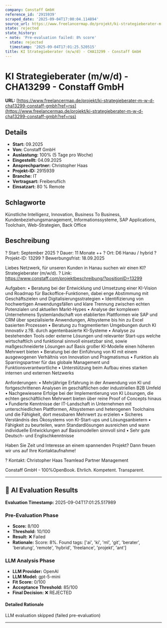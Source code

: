 ```yaml
---
company: Constaff GmbH
reference_id: '2915939'
scraped_date: '2025-09-04T17:00:04.114894'
source_url: https://www.freelancermap.de/projekt/ki-strategieberater-m-w-d-cha13299-constaff-gmbh?ref=rss
state: rejected
state_history:
- note: 'Pre-evaluation failed: 8% score'
  state: rejected
  timestamp: '2025-09-04T17:01:25.520515'
title: KI Strategieberater (m/w/d) - CHA13299 - Constaff GmbH
---
```



# KI Strategieberater (m/w/d) - CHA13299 - Constaff GmbH
**URL:** [https://www.freelancermap.de/projekt/ki-strategieberater-m-w-d-cha13299-constaff-gmbh?ref=rss](https://www.freelancermap.de/projekt/ki-strategieberater-m-w-d-cha13299-constaff-gmbh?ref=rss)
## Details
- **Start:** 09.2025
- **Von:** Constaff GmbH
- **Auslastung:** 100% (5 Tage pro Woche)
- **Eingestellt:** 04.09.2025
- **Ansprechpartner:** Christopher Haas
- **Projekt-ID:** 2915939
- **Branche:** IT
- **Vertragsart:** Freiberuflich
- **Einsatzart:** 80
                                                % Remote

## Schlagworte
Künstliche Intelligenz, Innovation, Business To Business, Kundenbeziehungsmanagement, Informationssysteme, SAP Applications, Toolchain, Web-Strategien, Back Office

## Beschreibung
? Start: September 2025 ? Dauer: 11 Monate ++ ? Ort: D6 Hanau / hybrid ? Projekt-ID: 13299
? Bewerbungsfrist: 18.09.2025

Liebes Netzwerk,
für unseren Kunden in Hanau suchen wir einen KI?Strategieberater (m/w/d).
? Link: https://www.constaff.com/projektbeschreibung/?positionID=13299

Aufgaben:
• Beratung bei der Entwicklung und Umsetzung einer KI-Vision und Roadmap für Backoffice-Funktionen, dabei enge Abstimmung mit Geschäftszielen und Digitalisierungsstrategien
• Identifizierung von hochwertigen Anwendungsfällen und klare Trennung zwischen echten Potenzialen und aktuellen Markt-Hypes
• Analyse der komplexen Unternehmens Systemlandschaft von etablierten Plattformen wie SAP und CRM über spezialisierte Anwendungen, Altsysteme bis hin zu Excel basierten Prozessen
• Beratung zu fragmentierten Umgebungen durch KI innovativ z.?B. durch agentenbasierte KI-Systeme
• Analyse zu bestehenden Tools oder externe Lösungen und relevanter Start-ups welche wirtschaftlich und funktional sinnvoll einsetzbar sind, sowie maßgeschneiderte Lösungen auf Basis großer KI-Modelle einen höheren Mehrwert bieten
• Beratung bei der Einführung von KI mit einem ausgewogenen Verhältnis von Innovation und Pragmatismus
• Funktion als Sparringspartner für das globale Management und Funktionsverantwortliche
• Unterstützung beim Aufbau eines starken internen und externen Netzwerks

Anforderungen:
• Mehrjährige Erfahrung in der Anwendung von KI und fortgeschrittenen Analysen im geschäftlichen oder industriellen B2B Umfeld
• Nachgewiesene Erfolge bei der Implementierung von KI Lösungen, die echten geschäftlichen Mehrwert bieten über reine Proof of Concepts hinaus
• Fundierte Kenntnisse der IT-Landschaft in Unternehmen mit unterschiedlichen Plattformen, Altsystemen und heterogenen Toolchains und die Fähigkeit, dort messbaren Mehrwert zu erzielen
• Sicheres Verständnis des Ökosystems von KI-Start-ups und Lösungsanbietern
• Fähigkeit zu beurteilen, wann Standardlösungen ausreichen und wann individuelle Entwicklungen auf Basismodellen sinnvoll sind
• Sehr gute Deutsch- und Englischkenntnisse

Haben Sie Zeit und Interesse an einem spannenden Projekt?
Dann freuen wir uns auf Ihre Kontaktaufnahme!

? Kontakt:
Christopher Haas
Teamlead Partner Management

Constaff GmbH - 100%OpenBook. Ehrlich. Kompetent. Transparent.

---

## 🤖 AI Evaluation Results

**Evaluation Timestamp:** 2025-09-04T17:01:25.517989

### Pre-Evaluation Phase
- **Score:** 8/100
- **Threshold:** 10/100
- **Result:** ❌ Failed
- **Rationale:** Score: 8%. Found tags: ['ai', 'ki', 'ml', 'git', 'berater', 'beratung', 'remote', 'hybrid', 'freelance', 'projekt', 'ant']

### LLM Analysis Phase
- **LLM Provider:** OpenAI
- **LLM Model:** gpt-5-mini
- **Fit Score:** 0/100
- **Acceptance Threshold:** 85/100
- **Final Decision:** ❌ REJECTED

#### Detailed Rationale
LLM evaluation skipped (failed pre-evaluation)

---
